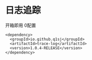 # 日志追踪
开箱即用 0配置
```text
<dependency>
  <groupId>io.github.q1sj</groupId>
  <artifactId>trace-log</artifactId>
  <version>1.0.4-RELEASE</version>
</dependency>
```

